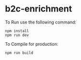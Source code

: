 # b2c-enrichment


To Run use the following command:

```
npm install
npm run dev
```

To Compile for production:
    
```
npm run build
```